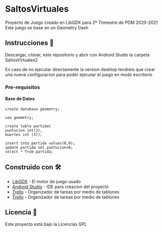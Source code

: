 # SaltosVirtuales
Proyecto de Juego creado en LibGDX para 2º Trimestre de PDM 2020-2021
Este juego se base en un Geometry Dash

## Instrucciones 🚀

Descargar, clonar, este repositorio y abrir con Android Studio la carpeta SaltosVirtuales2

En caso de no ejecutar directamente la version desktop tendreis que crear una nueva configuracion para poder ejecutar el juego en modo escritorio


### Pre-requisitos 
#### Base de Datos

	create database geometry;

	use geometry;

	create table partida(
	puntucion int(2),
    muertes int (3));
    
    insert into partida values(0,0);
    update partida set puntucion=0;
    select * from partida;

## Construido con 🛠️

* [LibGDX](https://libgdx.com/) - El motor de juego usado
* [Android Studio](https://developer.android.com/studio?hl=es) - IDE para creacion del proyecto
* [Trello](https://trello.com/) - Organizador de tareas por medio de tablones
* [Trello](https://trello.com/) - Organizador de tareas por medio de tablones

 
 
 

## Licencia 📄

Este proyecto está bajo la Licencias GPL
